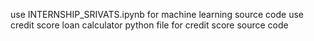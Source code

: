 use INTERNSHIP_SRIVATS.ipynb for machine learning source code
use credit score loan calculator python file for credit score source code
